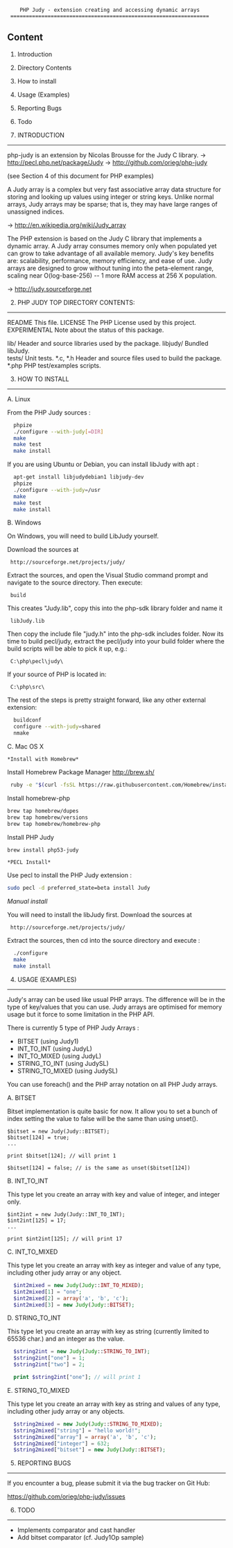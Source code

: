         PHP Judy - extension creating and accessing dynamic arrays
     ================================================================

Content
---------
 1. Introduction
 2. Directory Contents
 3. How to install
 4. Usage (Examples)
 5. Reporting Bugs
 6. Todo


1. INTRODUCTION
-----------------

php-judy is an extension by Nicolas Brousse for the Judy C library.
  -> http://pecl.php.net/package/Judy
  -> http://github.com/orieg/php-judy

(see Section 4 of this document for PHP examples)

A Judy array is a complex but very fast associative array data structure for
storing and looking up values using integer or string keys. Unlike normal
arrays, Judy arrays may be sparse; that is, they may have large ranges of
unassigned indices.

  -> http://en.wikipedia.org/wiki/Judy_array

The PHP extension is based on the Judy C library that implements a dynamic array.
A Judy array consumes memory only when populated yet can grow to take advantage
of all available memory.  Judy's key benefits are:  scalability, performance,
memory efficiency, and ease of use. Judy arrays are designed to grow without
tuning into the peta-element range, scaling near O(log-base-256) -- 1 more RAM
access at 256 X population.

  -> http://judy.sourceforge.net

2. PHP JUDY TOP DIRECTORY CONTENTS:
------------------------------------

README       This file.
LICENSE      The PHP License used by this project.
EXPERIMENTAL Note about the status of this package.

lib/         Header and source libraries used by the package.
libjudy/     Bundled libJudy.      
tests/       Unit tests.
*.c, *.h     Header and source files used to build the package.
*.php        PHP test/examples scripts.


3. HOW TO INSTALL
------------------

 A. Linux

   From the PHP Judy sources :

   ```sh
     phpize
     ./configure --with-judy[=DIR]
     make
     make test
     make install
   ```

   If you are using Ubuntu or Debian, you can install libJudy with apt :

   ```sh
     apt-get install libjudydebian1 libjudy-dev
     phpize
     ./configure --with-judy=/usr
     make
     make test
     make install
   ```
  
 B. Windows

   On Windows, you will need to build LibJudy yourself.

   Download the sources at 

     http://sourceforge.net/projects/judy/
	  
   Extract the sources, and open the Visual Studio command prompt and navigate to 
   the source directory. Then execute:

     build
	  
   This creates "Judy.lib", copy this into the php-sdk library folder and name it 

     libJudy.lib
	 
   Then copy the include file "judy.h" into the php-sdk includes folder. Now its 
   time to build pecl/judy, extract the pecl/judy into your build folder where 
   the build scripts will be able to pick it up, e.g.:
	
     C:\php\pecl\judy\
	 
   If your source of PHP is located in:
	
     C:\php\src\
	 
   The rest of the steps is pretty straight forward, like any other external 
   extension:
   ```sh	
     buildconf
     configure --with-judy=shared
     nmake
   ```

 C. Mac OS X

    *Install with Homebrew*

   Install Homebrew Package Manager http://brew.sh/
   ```sh
    ruby -e "$(curl -fsSL https://raw.githubusercontent.com/Homebrew/install/master/install)"
   ```

   Install homebrew-php
   ```sh
   brew tap homebrew/dupes
   brew tap homebrew/versions
   brew tap homebrew/homebrew-php
   ```

   Install PHP Judy
   ```sh
   brew install php53-judy
   ```

    *PECL Install*

   Use pecl to install the PHP Judy extension :
   ```sh
   sudo pecl -d preferred_state=beta install Judy
   ```

   *Manual install*

   You will need to install the libJudy first. Download the sources at 

     http://sourceforge.net/projects/judy/
	  
   Extract the sources, then cd into the source directory and execute :
   ```sh
     ./configure
     make
     make install
   ```


4. USAGE (EXAMPLES)
------------------

Judy's array can be used like usual PHP arrays. The difference will be in the
type of key/values that you can use. Judy arrays are optimised for memory usage
but it force to some limitation in the PHP API.

There is currently 5 type of PHP Judy Arrays :
 - BITSET (using Judy1)
 - INT_TO_INT (using JudyL)
 - INT_TO_MIXED (using JudyL)
 - STRING_TO_INT (using JudySL)
 - STRING_TO_MIXED (using JudySL)

You can use foreach() and the PHP array notation on all PHP Judy arrays.

  A. BITSET

  Bitset implementation is quite basic for now. It allow you to set a bunch of index
  setting the value to false will be the same than using unset().

    $bitset = new Judy(Judy::BITSET);
    $bitset[124] = true;
    ...
 
    print $bitset[124]; // will print 1
 
    $bitset[124] = false; // is the same as unset($bitset[124])

  B. INT_TO_INT

  This type let you create an array with key and value of integer, and integer only.

    $int2int = new Judy(Judy::INT_TO_INT);
    $int2int[125] = 17;
    ...

    print $int2int[125]; // will print 17

  C. INT_TO_MIXED

  This type let you create an array with key as integer and value of any type, including
  other judy array or any object.

  ```php
    $int2mixed = new Judy(Judy::INT_TO_MIXED);
    $int2mixed[1] = "one";
    $int2mixed[2] = array('a', 'b', 'c');
    $int2mixed[3] = new Judy(Judy::BITSET);
  ```

  D. STRING_TO_INT

  This type let you create an array with key as string (currently limited to 65536 char.)
  and an integer as the value.

  ```php
    $string2int = new Judy(Judy::STRING_TO_INT);
    $string2int["one"] = 1;
    $string2int["two"] = 2;

    print $string2int["one"]; // will print 1
  ```

  E. STRING_TO_MIXED

  This type let you create an array with key as string and values of any type, including
  other judy array or any objects.

  ```php
    $string2mixed = new Judy(Judy::STRING_TO_MIXED);
    $string2mixed["string"] = "hello world!";
    $string2mixed["array"] = array('a', 'b', 'c');
    $string2mixed["integer"] = 632;
    $string2mixed["bitset"] = new Judy(Judy::BITSET);
  ```


5. REPORTING BUGS
------------------

If you encounter a bug, please submit it via the bug tracker on Git Hub:

  https://github.com/orieg/php-judy/issues


6. TODO
--------

 * Implements comparator and cast handler
 * Add bitset comparator (cf. Judy1Op sample)
